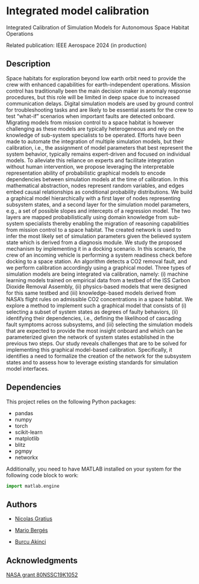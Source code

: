 # Integrated model calibration

Integrated Calibration of Simulation Models for Autonomous Space Habitat Operations

Related publication: IEEE Aerospace 2024 (in production)

## Description

Space habitats for exploration beyond low earth orbit need to provide the crew with enhanced capabilities for earth-independent operations. Mission control has traditionally been the main decision maker in anomaly response procedures, but this role will be limited in deep space due to increased communication delays. Digital simulation models are used by ground control for troubleshooting tasks and are likely to be essential assets for the crew to test “what-if” scenarios when important faults are detected onboard. Migrating models from mission control to a space habitat is however challenging as these models are typically heterogeneous and rely on the knowledge of sub-system specialists to be operated. Efforts have been made to automate the integration of multiple simulation models, but their calibration, i.e., the assignment of model parameters that best represent the system behavior, typically remains expert-driven and focused on individual models. To alleviate this reliance on experts and facilitate integration without human intervention, we propose leveraging the interpretable representation ability of probabilistic graphical models to encode dependencies between simulation models at the time of calibration. In this mathematical abstraction, nodes represent random variables, and edges embed causal relationships as conditional probability distributions. We build a graphical model hierarchically with a first layer of nodes representing subsystem states, and a second layer for the simulation model parameters, e.g., a set of possible slopes and intercepts of a regression model. The two layers are mapped probabilistically using domain knowledge from sub-system specialists thereby enabling the migration of reasoning capabilities from mission control to a space habitat. The created network is used to infer the most likely set of simulation parameters given the believed system state which is derived from a diagnosis module. We study the proposed mechanism by implementing it in a docking scenario. In this scenario, the crew of an incoming vehicle is performing a system readiness check before docking to a space station. An algorithm detects a CO2 removal fault, and we perform calibration accordingly using a graphical model. Three types of simulation models are being integrated via calibration, namely: (i) machine learning models trained on empirical data from a testbed of the ISS Carbon Dioxide Removal Assembly, (ii) physics-based models that were designed for this same testbed and (iii) knowledge-based models derived from NASA’s flight rules on admissible CO2 concentrations in a space habitat. We explore a method to implement such a graphical model that consists of (i) selecting a subset of system states as degrees of faulty behaviors, (ii) identifying their dependencies, i.e., defining the likelihood of cascading fault symptoms across subsystems, and (iii) selecting the simulation models that are expected to provide the most insight onboard and which can be parameterized given the network of system states established in the previous two steps. Our study reveals challenges that are to be solved for implementing this graphical model-based calibration. Specifically, it identifies a need to formalize the creation of the network for the subsystem states and to assess how to leverage existing standards for simulation model interfaces.

## Dependencies

This project relies on the following Python packages:

- pandas
- numpy
- torch
- scikit-learn
- matplotlib
- blitz
- pgmpy
- networkx

Additionally, you need to have MATLAB installed on your system for the following code block to work:

```python
import matlab.engine
```

## Authors

* [Nicolas Gratius](https://www.linkedin.com/in/nicolas-gratius-3360b0110/)

* [Mario Bergés](https://www.cmu.edu/cee/people/faculty/berges.html)

* [Burcu Akinci](https://www.cmu.edu/cee/people/faculty/akinci.html)

## Acknowledgments

[NASA grant 80NSSC19K1052](https://govtribe.com/award/federal-grant-award/grant-for-research-80nssc19k1052)
